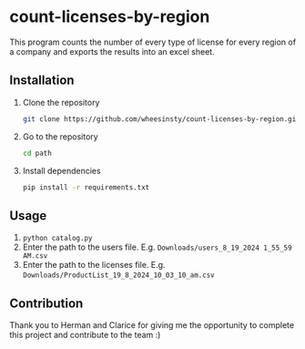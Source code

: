 # count-licenses-by-region
This program counts the number of every type of license for every region of a company and exports the results into an excel sheet.

## Installation

1. Clone the repository
   ```bash
   git clone https://github.com/wheesinsty/count-licenses-by-region.git
2. Go to the repository
   ```bash
   cd path
3. Install dependencies
   ```bash
   pip install -r requirements.txt

## Usage
1. `python catalog.py`
2. Enter the path to the users file. E.g.
`Downloads/users_8_19_2024 1_55_59 AM.csv`
3. Enter the path to the licenses file. E.g.
`Downloads/ProductList_19_8_2024_10_03_10_am.csv`

## Contribution
Thank you to Herman and Clarice for giving me the opportunity to complete this project and contribute to the team :)
